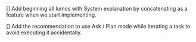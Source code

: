 [] Add beginning all lumos with System explanation by concatenating as a feature when we start implementing.

[] Add the recommendation to use Ask / Plan mode while iterating a task to avoid executing it accidentally.